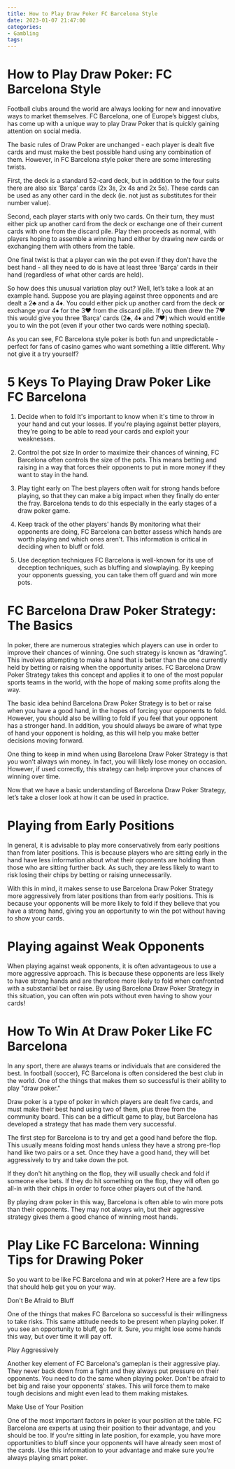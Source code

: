 ```yaml
---
title: How to Play Draw Poker FC Barcelona Style
date: 2023-01-07 21:47:00
categories:
- Gambling
tags:
---
```



#  How to Play Draw Poker: FC Barcelona Style

Football clubs around the world are always looking for new and innovative ways to market themselves. FC Barcelona, one of Europe’s biggest clubs, has come up with a unique way to play Draw Poker that is quickly gaining attention on social media.

The basic rules of Draw Poker are unchanged - each player is dealt five cards and must make the best possible hand using any combination of them. However, in FC Barcelona style poker there are some interesting twists.

First, the deck is a standard 52-card deck, but in addition to the four suits there are also six ‘Barça’ cards (2x 3s, 2x 4s and 2x 5s). These cards can be used as any other card in the deck (ie. not just as substitutes for their number value).

Second, each player starts with only two cards. On their turn, they must either pick up another card from the deck or exchange one of their current cards with one from the discard pile. Play then proceeds as normal, with players hoping to assemble a winning hand either by drawing new cards or exchanging them with others from the table.

One final twist is that a player can win the pot even if they don’t have the best hand - all they need to do is have at least three ‘Barça’ cards in their hand (regardless of what other cards are held).

So how does this unusual variation play out? Well, let’s take a look at an example hand. Suppose you are playing against three opponents and are dealt a 2♣ and a 4♦. You could either pick up another card from the deck or exchange your 4♦ for the 3♥ from the discard pile. If you then drew the 7♥ this would give you three ‘Barça’ cards (2♣, 4♦ and 7♥) which would entitle you to win the pot (even if your other two cards were nothing special).

As you can see, FC Barcelona style poker is both fun and unpredictable - perfect for fans of casino games who want something a little different. Why not give it a try yourself?

#  5 Keys To Playing Draw Poker Like FC Barcelona

1. Decide when to fold
It's important to know when it's time to throw in your hand and cut your losses. If you're playing against better players, they're going to be able to read your cards and exploit your weaknesses.

2. Control the pot size
In order to maximize their chances of winning, FC Barcelona often controls the size of the pots. This means betting and raising in a way that forces their opponents to put in more money if they want to stay in the hand.

3. Play tight early on
The best players often wait for strong hands before playing, so that they can make a big impact when they finally do enter the fray. Barcelona tends to do this especially in the early stages of a draw poker game.

4. Keep track of the other players' hands
By monitoring what their opponents are doing, FC Barcelona can better assess which hands are worth playing and which ones aren't. This information is critical in deciding when to bluff or fold.

5. Use deception techniques
FC Barcelona is well-known for its use of deception techniques, such as bluffing and slowplaying. By keeping your opponents guessing, you can take them off guard and win more pots.

#  FC Barcelona Draw Poker Strategy: The Basics

In poker, there are numerous strategies which players can use in order to improve their chances of winning. One such strategy is known as “drawing”. This involves attempting to make a hand that is better than the one currently held by betting or raising when the opportunity arises. FC Barcelona Draw Poker Strategy takes this concept and applies it to one of the most popular sports teams in the world, with the hope of making some profits along the way.

The basic idea behind Barcelona Draw Poker Strategy is to bet or raise when you have a good hand, in the hopes of forcing your opponents to fold. However, you should also be willing to fold if you feel that your opponent has a stronger hand. In addition, you should always be aware of what type of hand your opponent is holding, as this will help you make better decisions moving forward.

One thing to keep in mind when using Barcelona Draw Poker Strategy is that you won’t always win money. In fact, you will likely lose money on occasion. However, if used correctly, this strategy can help improve your chances of winning over time.

Now that we have a basic understanding of Barcelona Draw Poker Strategy, let’s take a closer look at how it can be used in practice.

# Playing from Early Positions
In general, it is advisable to play more conservatively from early positions than from later positions. This is because players who are sitting early in the hand have less information about what their opponents are holding than those who are sitting further back. As such, they are less likely to want to risk losing their chips by betting or raising unnecessarily.

With this in mind, it makes sense to use Barcelona Draw Poker Strategy more aggressively from later positions than from early positions. This is because your opponents will be more likely to fold if they believe that you have a strong hand, giving you an opportunity to win the pot without having to show your cards.

# Playing against Weak Opponents
When playing against weak opponents, it is often advantageous to use a more aggressive approach. This is because these opponents are less likely to have strong hands and are therefore more likely to fold when confronted with a substantial bet or raise. By using Barcelona Draw Poker Strategy in this situation, you can often win pots without even having to show your cards!

#  How To Win At Draw Poker Like FC Barcelona

In any sport, there are always teams or individuals that are considered the best. In football (soccer), FC Barcelona is often considered the best club in the world. One of the things that makes them so successful is their ability to play "draw poker."

Draw poker is a type of poker in which players are dealt five cards, and must make their best hand using two of them, plus three from the community board. This can be a difficult game to play, but Barcelona has developed a strategy that has made them very successful.

The first step for Barcelona is to try and get a good hand before the flop. This usually means folding most hands unless they have a strong pre-flop hand like two pairs or a set. Once they have a good hand, they will bet aggressively to try and take down the pot.

If they don't hit anything on the flop, they will usually check and fold if someone else bets. If they do hit something on the flop, they will often go all-in with their chips in order to force other players out of the hand.

By playing draw poker in this way, Barcelona is often able to win more pots than their opponents. They may not always win, but their aggressive strategy gives them a good chance of winning most hands.

#  Play Like FC Barcelona: Winning Tips for Drawing Poker

So you want to be like FC Barcelona and win at poker? Here are a few tips that should help get you on your way.

Don't Be Afraid to Bluff

One of the things that makes FC Barcelona so successful is their willingness to take risks. This same attitude needs to be present when playing poker. If you see an opportunity to bluff, go for it. Sure, you might lose some hands this way, but over time it will pay off.

Play Aggressively

Another key element of FC Barcelona's gameplan is their aggressive play. They never back down from a fight and they always put pressure on their opponents. You need to do the same when playing poker. Don't be afraid to bet big and raise your opponents' stakes. This will force them to make tough decisions and might even lead to them making mistakes.

Make Use of Your Position

One of the most important factors in poker is your position at the table. FC Barcelona are experts at using their position to their advantage, and you should be too. If you're sitting in late position, for example, you have more opportunities to bluff since your opponents will have already seen most of the cards. Use this information to your advantage and make sure you're always playing smart poker.